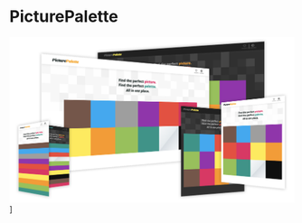 # PicturePalette

![PicturePalette Screenshot](https://github.com/bobmatyas/gc-final-project/blob/master/screenshot.png)]